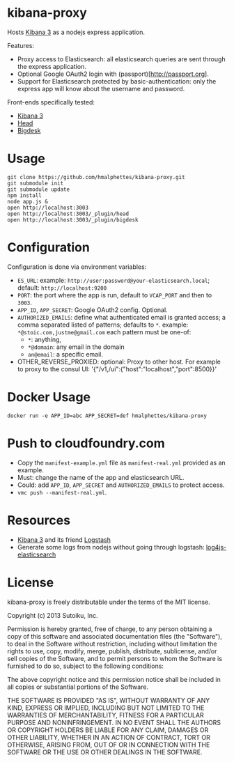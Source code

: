 kibana-proxy
============

Hosts [Kibana 3](http://three.kibana.org) as a nodejs express application.

Features:
- Proxy access to Elasticsearch: all elasticsearch queries are sent through the express application.
- Optional Google OAuth2 login with (passport)[http://passport.org].
- Support for Elasticsearch protected by basic-authentication: only the express app will know about the username and password.

Front-ends specifically tested:
- [Kibana 3](http://three.kibana.org)
- [Head](https://github.com/mobz/elasticsearch-head)
- [Bigdesk](https://github.com/lukas-vlcek/bigdesk)

Usage
=====

```
git clone https://github.com/hmalphettes/kibana-proxy.git
git submodule init
git submodule update
npm install
node app.js &
open http://localhost:3003
open http://localhost:3003/_plugin/head
open http://localhost:3003/_plugin/bigdesk
```

Configuration
=============
Configuration is done via environment variables:
- `ES_URL`: example: `http://user:password@your-elasticsearch.local`; default: `http://localhost:9200`
- `PORT`: the port where the app is run, default to `VCAP_PORT` and then to `3003`.
- `APP_ID`, `APP_SECRET`: Google OAuth2 config. Optional.
- `AUTHORIZED_EMAILS`: define what authenticated email is granted access; a comma separated listed of patterns; defaults to `*`. example: `*@stoic.com,justme@gmail.com` each pattern must be one-of:
    - `*`: anything,
    - `*@domain`: any email in the domain
    - `an@email`: a specific email.
- OTHER_REVERSE_PROXIED: optional: Proxy to other host. For example to proxy to the consul UI: '{"/v1,/ui":{"host":"localhost","port":8500}}'

Docker Usage
============
```
docker run -e APP_ID=abc APP_SECRET=def hmalphettes/kibana-proxy
```

Push to cloudfoundry.com
========================
- Copy the `manifest-example.yml` file as `manifest-real.yml` provided as an example.
- Must: change the name of the app and elasticsearch URL.
- Could: add `APP_ID`, `APP_SECRET` and `AUTHORIZED_EMAILS` to protect access.
- `vmc push --manifest-real.yml`.

Resources
=========
- [Kibana 3](http://three.kibana.org) and its friend [Logstash](http://logstash.net)
- Generate some logs from nodejs without going through logstash: [log4js-elasticsearch](https://github.com/hmalphettes/log4js-elasticsearch)

License
=======
kibana-proxy is freely distributable under the terms of the MIT license.

Copyright (c) 2013 Sutoiku, Inc.

Permission is hereby granted, free of charge, to any person obtaining a copy of this software and associated
documentation files (the "Software"), to deal in the Software without restriction, including without limitation the
rights to use, copy, modify, merge, publish, distribute, sublicense, and/or sell copies of the Software, and to permit
persons to whom the Software is furnished to do so, subject to the following conditions:

The above copyright notice and this permission notice shall be included in all copies or substantial portions of the Software.

THE SOFTWARE IS PROVIDED "AS IS", WITHOUT WARRANTY OF ANY KIND, EXPRESS OR IMPLIED, INCLUDING BUT NOT LIMITED TO THE
WARRANTIES OF MERCHANTABILITY, FITNESS FOR A PARTICULAR PURPOSE AND NONINFRINGEMENT. IN NO EVENT SHALL THE AUTHORS OR
COPYRIGHT HOLDERS BE LIABLE FOR ANY CLAIM, DAMAGES OR OTHER LIABILITY, WHETHER IN AN ACTION OF CONTRACT, TORT OR
OTHERWISE, ARISING FROM, OUT OF OR IN CONNECTION WITH THE SOFTWARE OR THE USE OR OTHER DEALINGS IN THE SOFTWARE.
